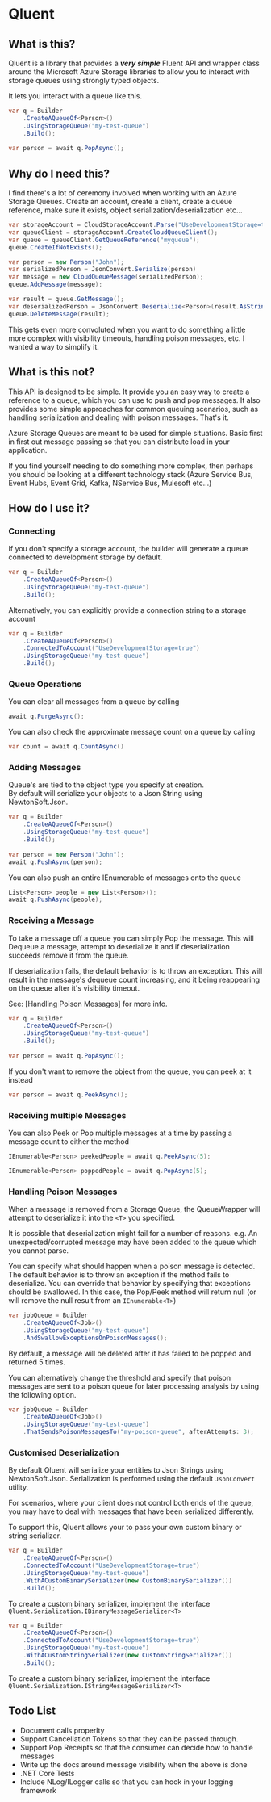 # Qluent

## What is this?

Qluent is a library that provides a ***very simple*** Fluent API and wrapper 
class around the Microsoft Azure Storage libraries to allow you to interact 
with storage queues using strongly typed objects.

It lets you interact with a queue like this.

```csharp
var q = Builder
    .CreateAQueueOf<Person>()
    .UsingStorageQueue("my-test-queue")
    .Build();
    
var person = await q.PopAsync();
```

## Why do I need this?

I find there's a lot of ceremony involved when working with an Azure Storage Queues. 
Create an account, create a client, create a queue reference, make sure it exists,
object serialization/deserialization etc...

```csharp
var storageAccount = CloudStorageAccount.Parse("UseDevelopmentStorage=true;");
var queueClient = storageAccount.CreateCloudQueueClient();
var queue = queueClient.GetQueueReference("myqueue");
queue.CreateIfNotExists();

var person = new Person("John");
var serializedPerson = JsonConvert.Serialize(person)
var message = new CloudQueueMessage(serializedPerson); 
queue.AddMessage(message);

var result = queue.GetMessage();
var deserializedPerson = JsonConvert.Deserialize<Person>(result.AsString);
queue.DeleteMessage(result);
```

This gets even more convoluted when you want to do something a little more complex 
with visibility timeouts, handling poison messages, etc. I wanted a way to simplify 
it.

## What is this not?

This API is designed to be simple. It provide you an easy way to 
create a reference to a queue, which you can use to push and pop messages.
It also provides some simple approaches for common queuing scenarios, such as 
handling serialization and dealing with poison messages. That's it.

Azure Storage Queues are meant to be used for simple situations. Basic first 
in first out message passing so that you can distribute load in your application.

If you find yourself needing to do something more complex, then perhaps you should 
be looking at a different technology stack (Azure Service Bus, Event Hubs, Event Grid, 
Kafka, NService Bus, Mulesoft etc...)


## How do I use it?

### Connecting

If you don't specify a storage account, the builder will generate a queue connected 
to development storage by default.

```csharp
var q = Builder
    .CreateAQueueOf<Person>()
    .UsingStorageQueue("my-test-queue")
    .Build();
```

Alternatively, you can explicitly provide a connection string to a storage account

```csharp
var q = Builder
    .CreateAQueueOf<Person>()
    .ConnectedToAccount("UseDevelopmentStorage=true")
    .UsingStorageQueue("my-test-queue")
    .Build();
```

### Queue Operations

You can clear all messages from a queue by calling

```csharp
await q.PurgeAsync();
```

You can also check the approximate message count on a queue by calling 

```csharp
var count = await q.CountAsync()
```

### Adding Messages

Queue's are tied to the object type you specify at creation.  
By default will serialize your objects to a Json String using NewtonSoft.Json.

```csharp
var q = Builder
    .CreateAQueueOf<Person>()
    .UsingStorageQueue("my-test-queue")
    .Build(); 
    
var person = new Person("John");
await q.PushAsync(person);
``` 

You can also push an entire IEnumerable of messages onto the queue

```csharp
List<Person> people = new List<Person>();
await q.PushAsync(people);
```

### Receiving a Message

To take a message off a queue you can simply Pop the message. 
This will Dequeue a message, attempt to deserialize it and if deserialization succeeds
remove it from the queue.

If deserialization fails, the default behavior is to throw an exception. 
This will result in the message's dequeue count increasing, and it being 
reappearing on the queue after it's visibility timeout.

See: [Handling Poison Messages] for more info.

```csharp
var q = Builder
    .CreateAQueueOf<Person>()
    .UsingStorageQueue("my-test-queue")
    .Build(); 
    
var person = await q.PopAsync();
``` 

If you don't want to remove the object from the queue, you can peek at it instead

```csharp
var person = await q.PeekAsync();
``` 


### Receiving multiple Messages

You can also Peek or Pop multiple messages at a time by passing a message count to 
either the method

```csharp
IEnumerable<Person> peekedPeople = await q.PeekAsync(5);

IEnumerable<Person> poppedPeople = await q.PopAsync(5);
```

### Handling Poison Messages

When a message is removed from a Storage Queue, the QueueWrapper will attempt to deserialize 
it into the `<T>` you specified.

It is possible that deserialization might fail for a number of reasons. e.g. 
An unexpected/corrupted message may have been added to the queue which you cannot parse.

You can specify what should happen when a poison message is detected. The default behavior 
is to throw an exception if the method fails to deserialize. You can override that behavior
by specifying that exceptions should be swallowed. In this case, the Pop/Peek method will 
return null (or will remove the null result from an `IEnumerable<T>`)


```csharp
var jobQueue = Builder
    .CreateAQueueOf<Job>()
    .UsingStorageQueue("my-test-queue")
    .AndSwallowExceptionsOnPoisonMessages();
```

By default, a message will be deleted after it has failed to be popped and returned 5 times.

You can alternatively change the threshold and specify that poison messages are sent to 
a poison queue for later processing analysis by  using the following option.

```csharp
var jobQueue = Builder
    .CreateAQueueOf<Job>()
    .UsingStorageQueue("my-test-queue")
    .ThatSendsPoisonMessagesTo("my-poison-queue", afterAttempts: 3);
```


### Customised Deserialization

By default Qluent will serialize your entities to Json Strings using NewtonSoft.Json.
Serialization is performed using the default `JsonConvert` utility.

For scenarios, where your client does not control both ends of the queue, you may have 
to deal with messages that have been serialized differently. 

To support this, Qluent allows your to pass your own custom binary or string serializer.

```csharp
var q = Builder
    .CreateAQueueOf<Person>()
    .ConnectedToAccount("UseDevelopmentStorage=true")
    .UsingStorageQueue("my-test-queue")
    .WithACustomBinarySerializer(new CustomBinarySerializer())
    .Build();
``` 

To create a custom binary serializer, implement the interface `Qluent.Serialization.IBinaryMessageSerializer<T>`

```csharp
var q = Builder
    .CreateAQueueOf<Person>()
    .ConnectedToAccount("UseDevelopmentStorage=true")
    .UsingStorageQueue("my-test-queue")
    .WithACustomStringSerializer(new CustomStringSerializer())
    .Build();
``` 

To create a custom binary serializer, implement the interface `Qluent.Serialization.IStringMessageSerializer<T>`


## Todo List

- Document calls properlty
- Support Cancellation Tokens so that they can be passed through. 
- Support Pop Receipts so that the consumer can decide how to handle messages
- Write up the docs around message visibility when the above is done
- .NET Core Tests
- Include NLog/ILogger calls so that you can hook in your logging framework